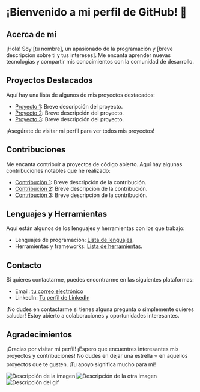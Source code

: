 <!DOCTYPE html>
<html>
<head>
  <meta charset="UTF-8">
  <title>Mi Perfil de GitHub</title>
</head>
<body>
  <h1>¡Bienvenido a mi perfil de GitHub! 👋</h1>

  <h2>Acerca de mí</h2>
  <p>¡Hola! Soy [tu nombre], un apasionado de la programación y [breve descripción sobre ti y tus intereses]. Me encanta aprender nuevas tecnologías y compartir mis conocimientos con la comunidad de desarrollo.</p>

  <h2>Proyectos Destacados</h2>
  <p>Aquí hay una lista de algunos de mis proyectos destacados:</p>
  <ul>
    <li><a href="enlace_al_proyecto">Proyecto 1</a>: Breve descripción del proyecto.</li>
    <li><a href="enlace_al_proyecto">Proyecto 2</a>: Breve descripción del proyecto.</li>
    <li><a href="enlace_al_proyecto">Proyecto 3</a>: Breve descripción del proyecto.</li>
  </ul>

  <p>¡Asegúrate de visitar mi perfil para ver todos mis proyectos!</p>

  <h2>Contribuciones</h2>
  <p>Me encanta contribuir a proyectos de código abierto. Aquí hay algunas contribuciones notables que he realizado:</p>
  <ul>
    <li><a href="enlace_a_la_contribucion">Contribución 1</a>: Breve descripción de la contribución.</li>
    <li><a href="enlace_a_la_contribucion">Contribución 2</a>: Breve descripción de la contribución.</li>
    <li><a href="enlace_a_la_contribucion">Contribución 3</a>: Breve descripción de la contribución.</li>
  </ul>

  <h2>Lenguajes y Herramientas</h2>
  <p>Aquí están algunos de los lenguajes y herramientas con los que trabajo:</p>
  <ul>
    <li>Lenguajes de programación: <a href="enlace_a_la_lista_de_lenguajes">Lista de lenguajes</a>.</li>
    <li>Herramientas y frameworks: <a href="enlace_a_la_lista_de_herramientas">Lista de herramientas</a>.</li>
  </ul>

  <h2>Contacto</h2>
  <p>Si quieres contactarme, puedes encontrarme en las siguientes plataformas:</p>
  <ul>
    <li>Email: <a href="mailto:tu_correo_electronico">tu correo electrónico</a></li>
    <li>LinkedIn: <a href="enlace_a_tu_perfil_de_LinkedIn">Tu perfil de LinkedIn</a></li>
  </ul>

  <p>¡No dudes en contactarme si tienes alguna pregunta o simplemente quieres saludar! Estoy abierto a colaboraciones y oportunidades interesantes.</p>

  <h2>Agradecimientos</h2>
  <p>¡Gracias por visitar mi perfil! ¡Espero que encuentres interesantes mis proyectos y contribuciones! No dudes en dejar una estrella ⭐ en aquellos proyectos que te gusten. ¡Tu apoyo significa mucho para mí!</p>

  <img src="ruta_de_la_imagen.png" alt="Descripción de la imagen">
  <img src="ruta_de_otra_imagen.jpg" alt="Descripción de la otra imagen">
  <img src="ruta_del_gif.gif" alt="Descripción del gif">
</body>
</html>


